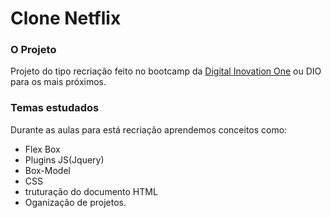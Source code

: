 # Clone Netflix

### O Projeto

Projeto do tipo recriação feito no bootcamp da <a href="https://web.digitalinnovation.one/track/everis-fullstack-developer">Digital Inovation One<a> ou DIO para os mais próximos.
 

### Temas estudados

Durante as aulas para está recriação aprendemos conceitos como: 
* Flex Box 
* Plugins JS(Jquery) 
* Box-Model 
* CSS
* truturação do documento HTML
* Oganização de projetos.




